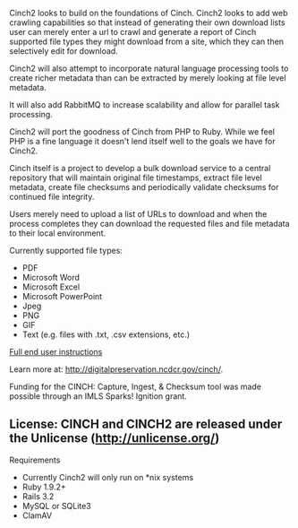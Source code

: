 Cinch2 looks to build on the foundations of Cinch.  Cinch2 looks to add web crawling capabilities so that instead of generating their own download lists
user can merely enter a url to crawl and generate a report of Cinch supported file types they might download from a site, which they can then selectively edit for download.

Cinch2 will also attempt to incorporate natural language processing tools to create richer metadata than can be extracted by merely looking at file level metadata.

It will also add RabbitMQ to increase scalability and allow for parallel task processing.

Cinch2 will port the goodness of Cinch from PHP to Ruby.  While we feel PHP is a fine language it doesn't lend itself well to the goals we have for Cinch2.

Cinch itself is a project to develop a bulk download service to a central repository 
that will maintain original file timestamps, extract file level metadata, 
create file checksums and periodically validate checksums for continued file integrity. 

Users merely need to upload a list of URLs to download and 
when the process completes they can download the requested files and file metadata 
to their local environment.

Currently supported file types:
 
 * PDF
 * Microsoft Word
 * Microsoft Excel
 * Microsoft PowerPoint
 * Jpeg
 * PNG
 * GIF
 * Text (e.g. files with .txt, .csv extensions, etc.)

<a href="http://cinch.nclive.org/Cinch/CINCHdocumentation.pdf">Full end user instructions</a>

Learn more at: http://digitalpreservation.ncdcr.gov/cinch/.

Funding for the CINCH: Capture, Ingest, & Checksum tool was made possible through 
an IMLS Sparks! Ignition grant.

License:  CINCH and CINCH2 are released under the Unlicense (http://unlicense.org/)
-------------------------
Requirements

* Currently Cinch2 will only run on *nix systems
* Ruby 1.9.2+
* Rails 3.2
* MySQL or SQLite3
* ClamAV